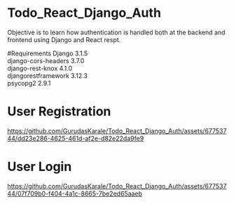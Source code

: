 # Todo_React_Django_Auth
 Objective is to learn how authentication is handled both at the backend and frontend using Django and React respt.

#Requirements
Django              3.1.5  
django-cors-headers 3.7.0  
django-rest-knox    4.1.0  
djangorestframework 3.12.3  
psycopg2            2.9.1  

# User Registration

https://github.com/GurudasKarale/Todo_React_Django_Auth/assets/67753744/dd23e286-4625-461d-af2e-d82e22da9fe9

# User Login

https://github.com/GurudasKarale/Todo_React_Django_Auth/assets/67753744/07f709b0-f404-4a1c-8665-7be2ed65aaeb



